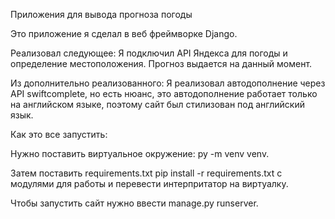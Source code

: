 Приложения для вывода прогноза погоды

Это приложение я cделал в веб фреймворке Django.

Реализовал следующее:
Я подключил API Яндекса для погоды и определение местоположения. Прогноз выдается на данный момент.

Из дополнительно реализованного:
Я реализовал автодополнение через API swiftcomplete, но есть нюанс, это автодополнение работает только на английском языке, поэтому сайт был стилизован под английский язык.

Как это все запустить:

Нужно поставить виртуальное окружение: py -m venv venv. 

Затем поставить requirements.txt pip install -r requirements.txt с модулями для работы и перевести интерпритатор на виртуалку.

Чтобы запустить сайт нужно ввести manage.py runserver.
